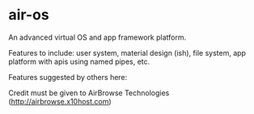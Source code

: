 # air-os
An advanced virtual OS and app framework platform.

Features to include: user system, material design (ish), file system, app platform with apis using named pipes, etc.


Features suggested by others here:


Credit must be given to AirBrowse Technologies (http://airbrowse.x10host.com)
